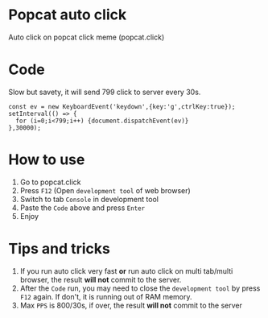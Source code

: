 # Popcat auto click
Auto click on popcat click meme (popcat.click)

# Code
Slow but savety, it will send 799 click to server every 30s.
```
const ev = new KeyboardEvent('keydown',{key:'g',ctrlKey:true});
setInterval(() => {
  for (i=0;i<799;i++) {document.dispatchEvent(ev)}
},30000);

```

# How to use
1. Go to popcat.click
2. Press `F12` (Open `development tool` of web browser)
3. Switch to tab `Console` in development tool
4. Paste the `Code` above and press `Enter`
5. Enjoy

# Tips and tricks
1. If you run auto click very fast **or** run auto click on multi tab/multi browser, the result **will not** commit to the server.
2. After the `Code` run, you may need to close the `development tool` by press `F12` again. If don't, it is running out of RAM memory.
3. Max `PPS` is 800/30s, if over, the result **will not** commit to the server
